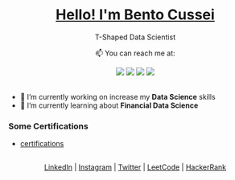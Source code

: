 <p align="center">
  <h1 align="center"><a href="https://www.linkedin.com/in/bentobenack">Hello! I'm Bento Cussei</a></h1>
  <p align="center">T-Shaped Data Scientist</p>
</p>

<p align="center">
  <p align="center">📫 You can reach me at:</p>
</p>

<div align="center">
  <a href="https://www.linkedin.com/in/bentocussei" target="_blank"><img src="https://img.shields.io/badge/-LinkedIn-%230077B5?style=for-the-badge&logo=linkedin&logoColor=white" target="_blank"></a>
  <a href="https://bentobenack.com" target="_blank"><img src="https://img.shields.io/badge/-Website-%23333?style=for-the-badge&logo=book&logoColor=white" target="_blank"></a>
  <a href = "mailto:bentocussei@gmail.com"><img src="https://img.shields.io/badge/-Gmail-%23333?style=for-the-badge&logo=gmail&logoColor=white" target="_blank"></a>
  <a href="https://instagram.com/bentobenack" target="_blank"><img src="https://img.shields.io/badge/-Instagram-%23E4405F?style=for-the-badge&logo=instagram&logoColor=white" target="_blank"></a>
</div>

<br />

- 🔭 I’m currently working on increase my **Data Science** skills
- 🌱 I’m currently learning about **Financial Data Science**

### Some Certifications

* [certifications](https://github.com/bentobenack/certifications)

##

<div align="center">
  <a href="https://www.linkedin.com/in/bentobenack/" target="_blank" rel="noopener noreferrer">LinkedIn</a> | 
  <a href="https://www.instagram.com/bentobenack/" target="_blank" rel="noopener noreferrer">Instagram</a> |
  <a href="https://twitter.com/bentobenack" target="_blank" rel="noopener noreferrer">Twitter</a> |
  <a href="https://leetcode.com/bentobenack/" target="_blank" rel="noopener noreferrer">LeetCode</a> |
  <a href="https://www.hackerrank.com/bentobenack" target="_blank" rel="noopener noreferrer">HackerRank</a>
</div>
